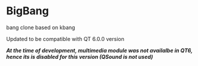 # BigBang
bang clone based on kbang

Updated to be compatible with QT 6.0.0 version

***At the time of development, multimedia module was not availalbe in QT6, hence its is disabled for this version (QSound is not used)***